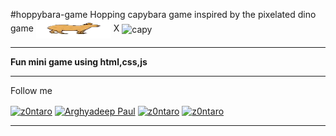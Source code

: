 #hoppybara-game
Hopping capybara game inspired by the pixelated dino game <img align="center" src="https://github.com/Z0ntaro/hoppybara-game/blob/ee02fcb558f97c448bfc13a71186180ccded39fc/img/capybara.png" alt="dino" height="30" width="120" /> X <img align="center" src="https://www.google.com/url?sa=i&url=https%3A%2F%2Fhowlongtobeat.com%2Fgame%2F95971&psig=AOvVaw2hH8joHlCrRifJIy2ko1PF&ust=1719329057820000&source=images&cd=vfe&opi=89978449&ved=0CBEQjRxqFwoTCICblP7F9IYDFQAAAAAdAAAAABAE" alt="capy" height="30" width="120" />
<hr>
<b>Fun mini game using html,css,js</b>
<hr>
Follow me

<a href="https://codepen.io/Z0ntaro" target="blank"><img align="center" src="https://img.shields.io/badge/Codepen-000000?style=for-the-badge&logo=codepen&logoColor=white" alt="z0ntaro" height="30" width="120" /></a>
<a href="https://www.linkedin.com/in/arghyadeep-paul-039445204/" target="blank"><img align="center" src="https://img.shields.io/badge/linkedin-%230077B5.svg?style=for-the-badge&logo=linkedin&logoColor=white" alt="Arghyadeep Paul" height="30" width="120" /></a>
<a href="https://twitter.com/zontaro_ai" target="blank"><img align="center" src="https://img.shields.io/badge/Twitter-%231DA1F2.svg?style=for-the-badge&logo=Twitter&logoColor=white" alt="z0ntaro" height="30" width="100" /></a>
<a href="https://instagram.com/zontaro.ai" target="blank"><img align="center" src="https://img.shields.io/badge/Instagram-%23E4405F.svg?style=for-the-badge&logo=Instagram&logoColor=white" alt="z0ntaro" height="30" width="120" /></a>
<hr>
